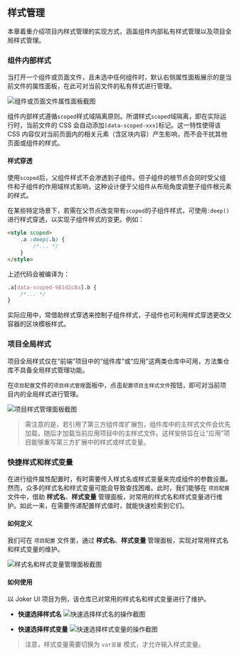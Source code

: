 ## 样式管理

本章着重介绍项目内样式管理的实现方式，涵盖组件内部私有样式管理以及项目全局样式管理。

### 组件内部样式

当打开一个组件或页面文件，且未选中任何组件时，默认右侧属性面板展示的是当前文件的属性面板，在此可对当前文件的私有样式进行管理。

![组件或页面文件属性面板截图](/workbench/style.png)

组件内部样式遵循`scoped`样式域隔离原则。所谓样式`scoped`域隔离，即在实际运行时，当前文件的 CSS 会自动添加`[data-scoped-xxx]`标记。这一特性使得该 CSS 内容仅对当前页面内的相关元素（含区块内容）产生影响，而不会干扰其他页面或组件的样式。

#### 样式穿透

使用`scoped`后，父组件样式不会渗透到子组件。但子组件的根节点会同时受父组件和子组件的作用域样式影响，这种设计便于父组件从布局角度调整子组件根元素的样式。

在某些特定场景下，若需在父节点改变带有`scoped`的子组件样式，可使用`:deep()`进行样式穿透，以实现子组件样式的变更。例如：

```html
<style scoped>
    .a :deep(.b) {
        /*... */
    }
</style>
```

上述代码会被编译为：

```css
.a[data-scoped-981d2c8a].b {
    /*... */
}
```

实际应用中，常借助样式穿透来控制子组件样式，子组件也可利用样式穿透更改父容器的区块模板样式。

### 项目全局样式

项目全局样式仅在“前端”项目中的“组件库”或“应用”这两类仓库中可用，方法集仓库不具备全局样式管理功能。

在`项目配置`文件的`项目样式管理`面板中，点击`配置项目主样式文件`按钮，即可对当前项目内的全局样式进行管理。

![项目样式管理面板截图](/workbench/style2.png)

> 需注意的是，若引用了第三方组件库扩展包，组件库中的主样式文件会优先加载，随后才加载当前应用项目中的主样式文件。这样安排旨在让“应用”项目能够重写第三方扩展中的样式或样式变量。

### 快捷样式和样式变量

在进行组件属性配置时，有时需要传入样式名或样式变量来完成组件的参数设置。然而，众多的样式名和样式变量可能会导致查找困难。此时，我们能够在 `项目配置` 文件中，借助 **样式名**、**样式变量** 管理面板，对常用的样式名和样式变量进行维护。如此一来，在需要传递配置样式值时，就能快速检索到它们。

#### 如何定义

我们可在 `项目配置` 文件里，通过 **样式名**、**样式变量** 管理面板，实现对常用样式名和样式变量的维护。

![样式名和样式变量管理面板截图](/workbench/style3.png)

#### 如何使用

以 Joker UI 项目为例，该仓库已对常用的样式名和样式变量进行了维护。

-   **快速选择样式名**
    ![快速选择样式名的操作截图](/workbench/style4.png)

-   **快速选择样式变量**
    ![快速选择样式变量的操作截图](/workbench/style5.png)

> 注意，样式变量需要切换为 `var变量` 模式，才允许输入样式变量。
